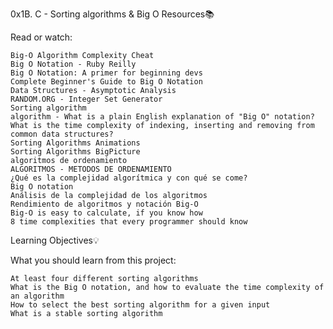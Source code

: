 0x1B. C - Sorting algorithms & Big O
Resources📚

Read or watch:

    Big-O Algorithm Complexity Cheat
    Big O Notation - Ruby Reilly
    Big O Notation: A primer for beginning devs
    Complete Beginner's Guide to Big O Notation
    Data Structures - Asymptotic Analysis
    RANDOM.ORG - Integer Set Generator
    Sorting algorithm
    algorithm - What is a plain English explanation of "Big O" notation?
    What is the time complexity of indexing, inserting and removing from common data structures?
    Sorting Algorithms Animations
    Sorting Algorithms BigPicture
    algoritmos de ordenamiento
    ALGORITMOS - METODOS DE ORDENAMIENTO
    ¿Qué es la complejidad algorítmica y con qué se come?
    Big O notation
    Análisis de la complejidad de los algoritmos
    Rendimiento de algoritmos y notación Big-O
    Big-O is easy to calculate, if you know how
    8 time complexities that every programmer should know

Learning Objectives💡

What you should learn from this project:

    At least four different sorting algorithms
    What is the Big O notation, and how to evaluate the time complexity of an algorithm
    How to select the best sorting algorithm for a given input
    What is a stable sorting algorithm

